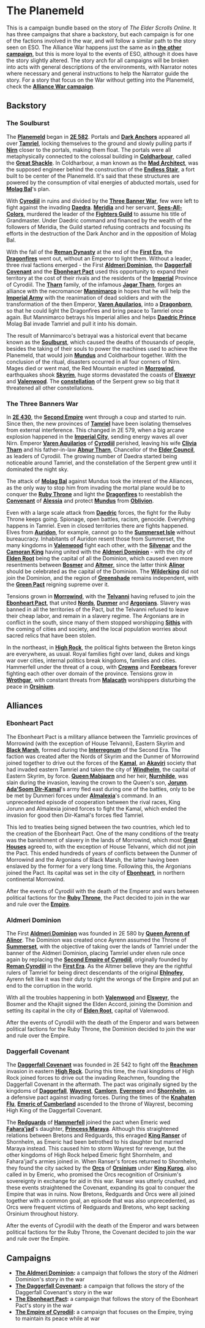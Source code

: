 <!-- @PageTitle: The Planemeld | Campaigns -->

# The Planemeld
This is a campaign bundle based on the story of _The Elder Scrolls Online_. It has three campaigns that share a backstory, but each campaign is for one of the factions involved in the war, and will follow a similar path to the story seen on ESO. The Alliance War happens just the same as in **[the other campaign](/campaigns/alliance_war)**, but this is more loyal to the events of ESO, although it does have the story slightly altered. The story arch for all campaigns will be broken into acts with general descriptions of the environments, with Narrator notes where necessary and general instructions to help the Narrator guide the story. For a story that focus on the War without getting into the Planemeld, check the **[Alliance War campaign](/campaigns/alliance_war)**.

## Backstory
### The Soulburst
The **[Planemeld](https://en.uesp.net/wiki/Lore:Planemeld)** began in **[2E 582](https://en.uesp.net/wiki/Lore:Second_Era)**. Portals and **[Dark Anchors](https://en.uesp.net/wiki/Lore:Dark_Anchor)** appeared all over **[Tamriel](https://en.uesp.net/wiki/Lore:Tamriel)**, locking themselves to the ground and slowly pulling parts if **[Nirn](https://en.uesp.net/wiki/Lore:Nirn)** closer to the portals, making them float. The portals were all metaphysically connected to the colossal building in **[Coldharbour](https://en.uesp.net/wiki/Lore:Coldharbour)**, called the **[Great Shackle](https://en.uesp.net/wiki/Lore:Great_Shackle)**. In Coldharbour, a man known as the **[Mad Architect](https://en.uesp.net/wiki/Lore:Mad_Architect)**, was the supposed engineer behind the construction of the **[Endless Stair](https://en.uesp.net/wiki/Lore:Endless_Stair)**, a fort built to be center of the Planemeld. It's said that these structures are powered by the consumption of vital energies of abducted mortals, used for **[Molag Bal](https://en.uesp.net/wiki/Lore:Moag_Bal)**'s plan.

With **[Cyrodiil](https://en.uesp.net/wiki/Lore:Cyrodiil)** in ruins and divided by the **[Three Banner War](https://en.uesp.net/wiki/Lore:Alliance_War)**, few were left to fight against the invading **[Daedra](https://en.uesp.net/wiki/Lore:Daedra)**. **[Meridia](https://en.uesp.net/wiki/Lore:Meridia)** and her servant, **[Sees-All-Colors](https://en.uesp.net/wiki/Lore:Sees-All-Colors)**, murdered the leader of the **[Fighters Guild](https://en.uesp.net/wiki/Lore:Fighters_Guild)** to assume his title of Grandmaster. Under Daedric command and financed by the wealth of the followers of Meridia, the Guild started refusing contracts and focusing its efforts in the destruction of the Dark Anchor and in the opposition of Molag Bal.

With the fall of the **[Reman Dynasty](https://en.uesp.net/wiki/Lore:Reman_Empire)** at the end of the **[First Era](https://en.uesp.net/wiki/Lore:First_Era)**, the **[Dragonfires](https://en.uesp.net/wiki/Lore:Dragonfires)** went out, without an Emperor to light them. Without a leader, three rival factions emerged - the First **[Aldmeri Dominion](https://en.uesp.net/wiki/Lore:Aldmeri_Dominion)**, the **[Daggerfall Covenant](https://en.uesp.net/wiki/Lore:Daggerfall_Covenant)** and the **[Ebonheart Pact](https://en.uesp.net/wiki/Lore:Ebonheart_Pact)** used this opportunity to expand their territory at the cost of their rivals and the residents of the **[Imperial](https://en.uesp.net/wiki/Lore:Empire)** Province of Cyrodiil. The **[Tharn](https://en.uesp.net/wiki/Lore:Tharn)** family, of the infamous **[Jagar Tharn](https://en.uesp.net/wiki/Lore:Jagar_Tharn)**, forges an alliance with the necromancer **[Mannimarco](https://en.uesp.net/wiki/Lore:Mannimarco)** in hopes that he will help the **[Imperial Army](https://en.uesp.net/wiki/Lore:Imperial_Legion)** with the reanimation of dead soldiers and with the transformation of the then Emperor, **[Varen Aquilarios](https://en.uesp.net/wiki/Lore:Varen_Aquilarios)**, into a **[Dragonborn](https://en.uesp.net/wiki/Lore:Dragonborn)**, so that he could light the Dragonfires and bring peace to Tamriel once again. But Mannimarco betrays his Imperial allies and helps **[Daedric Prince](https://en.uesp.net/wiki/Lore:Daedric_Princes)** Molag Bal invade Tamriel and pull it into his domain.

The result of Mannimarco's betrayal was a historical event that became known as the **[Soulburst](https://en.uesp.net/wiki/Lore:Soulburst)**, which caused the deaths of thousands of people, besides the taking of their souls to power the machines used to achieve the Planemeld, that would join **[Mundus](https://en.uesp.net/wiki/Lore:Mundus)** and Coldharbour together. With the conclusion of the ritual, disasters occurred in all four corners of Nirn. Mages died or went mad, the Red Mountain erupted in **[Morrowind](https://en.uesp.net/wiki/Lore:Morrowind)**, earthquakes shook **[Skyrim](https://en.uesp.net/wiki/Lore:Skyrim)**, huge storms devastated the coasts of **[Elsweyr](https://en.uesp.net/wiki/Lore:Elsweyr)** and **[Valenwood](https://en.uesp.net/wiki/Lore:Valenwood)**. The **[constellation](https://en.uesp.net/wiki/Lore:Astronomy)** of the Serpent grew so big that it threatened all other constellations.

### The Three Banners War
In **[2E 430](https://en.uesp.net/wiki/Lore:Second_Era)**, the **[Second Empire](https://en.uesp.net/wiki/Lore:Second_Empire)** went through a coup and started to ruin. Since then, the new provinces of **[Tamriel](https://en.uesp.net/wiki/Lore:Tamriel)** have been isolating themselves from external interference. This changed in 2E 579, when a big arcane explosion happened in the **[Imperial City](https://en.uesp.net/wiki/Lore:Imperial_City)**, sending energy waves all over Nirn. Emperor **[Varen Aquilarios](https://en.uesp.net/wiki/Lore:Varen_Aquilarios)** of **[Cyrodiil](https://en.uesp.net/wiki/Lore:Cyrodiil)** perished, leaving his wife **[Clivia Tharn](https://en.uesp.net/wiki/Lore:Clivia_Tharn)** and his father-in-law **[Abnur Tharn](https://en.uesp.net/wiki/Lore:Abnur_Tharn)**, Chancellor of the **[Elder Council](https://en.uesp.net/wiki/Lore:Elder_Council)**, as leaders of Cyrodiil. The growing number of Daedra started being noticeable around Tamriel, and the constellation of the Serpent grew until it dominated the night sky.

The attack of **[Molag Bal](https://en.uesp.net/wiki/Lore:Molag_Bal)** against Mundus took the interest of the Alliances, as the only way to stop him from invading the mortal plane would be to conquer the **[Ruby Throne](https://en.uesp.net/wiki/Lore:Ruby_Throne)** and light the **[Dragonfires](https://en.uesp.net/wiki/Lore:Dragonfires)** to reestablish the **[Convenant](https://en.uesp.net/wiki/Lore:Trials_of_St._Alessia)** of **[Alessia](https://en.uesp.net/wiki/Lore:Alessia)** and protect **[Mundus](https://en.uesp.net/wiki/Lore:Mundus)** from **[Oblivion](https://en.uesp.net/wiki/Lore:Oblivion)**.

Even with a large scale attack from **[Daedric](https://en.uesp.net/wiki/Lore:Daedra)** forces, the fight for the Ruby Throne keeps going. Spionage, open battles, racism, genocide. Everything happens in Tamriel. Even in closed territories there are fights happened. Elves from **[Auridon](https://en.uesp.net/wiki/Lore:Auridon)**, for example, cannot go to the **[Summerset Isle](https://en.uesp.net/wiki/Lore:Summerset_Isle)** without bureaucracy. Inhabitants of Auridon resent those from Summerset, the many kingdoms in **[Valenwood](https://en.uesp.net/wiki/Lore:Valenwood)** fight each other, with the **[Silvenar](https://en.uesp.net/wiki/Lore:The_Silvenar)** and the **[Camoran King](https://en.uesp.net/wiki/Lore:Aeradan_Camoran)** having united with the **[Aldmeri Dominion](https://en.uesp.net/wiki/Lore:First_Aldmeri_Dominion)** - with the city of **[Elden Root](https://en.uesp.net/wiki/Lore:Elden_Root)** being the capital of all the Dominion, which caused even more resentments between **[Bosmer](https://en.uesp.net/wiki/Lore:Bosmer)** and **[Altmer](https://en.uesp.net/wiki/Lore:Altmer)**, since the latter think **[Alinor](https://en.uesp.net/wiki/Lore:Alinor)** should be celebrated as the capital of the Dominion. The **[Wilderking](https://en.uesp.net/wiki/Lore:Wilderking)** did not join the Dominion, and the region of **[Greenshade](https://en.uesp.net/wiki/Lore:Greenshade)** remains independent, with the **[Green Pact](https://en.uesp.net/wiki/Lore:Green_Pact)** reigning supreme over it.

Tensions grown in **[Morrowind](https://en.uesp.net/wiki/Lore:Morrowind)**, with the **[Telvanni](https://en.uesp.net/wiki/Lore:Telvanni)** having refused to join the **[Ebonheart Pact](https://en.uesp.net/wiki/Lore:Ebonheart_Pact)**, that united **[Nords](https://en.uesp.net/wiki/Lore:Nord)**, **[Dunmer](https://en.uesp.net/wiki/Lore:Dunmer)** and **[Argonians](https://en.uesp.net/wiki/Lore:Argonian)**. Slavery was banned in all the territories of the Pact, but the Telvanni refused to leave their cheap labor, and remain in a slavery regime. The Argonians are in conflict in the south, since many of them stopped worshipping **[Sithis](https://en.uesp.net/wiki/Lore:Sithis)** with the coming of cities and society, and the local population worries about sacred relics that have been stolen.

In the northeast, in **[High Rock](https://en.uesp.net/wiki/Lore:High_Rock)**, the political fights between the Breton kings are everywhere, as usual. Royal families fight over land, dukes and kings war over cities, internal politics break kingdoms, families and cities. Hammerfell under the threat of a coup, with **[Crowns](https://en.uesp.net/wiki/Lore:Crowns)** and **[Forebears](https://en.uesp.net/wiki/Lore:Forebears)** forever fighting each other over domain of the province. Tensions grow in **[Wrothgar](https://en.uesp.net/wiki/Lore:Wrothgar)**, with constant threats from **[Malacath](https://en.uesp.net/wiki/Lore:Malacath)** worshippers disturbing the peace in **[Orsinium](https://en.uesp.net/wiki/Lore:Orsinium)**.

## Alliances
### Ebonheart Pact
The Ebonheart Pact is a military alliance between the Tamrielic provinces of Morrowind (with the exception of House Telvanni), Eastern Skyrim and **[Black Marsh](https://en.uesp.net/wiki/Lore:Black_Marsh)**, formed during the **[Interregnum](https://en.uesp.net/wiki/Lore:Interregnum)** of the Second Era. The faction was created after the Nords of Skyrim and the Dunmer of Morrowind joined together to drive out the forces of the **[Kamal](https://en.uesp.net/wiki/Lore:Kamal_(race))**, an **[Akaviri](https://en.uesp.net/wiki/Lore:Akavir)** society that had invaded eastern Tamriel and taken the city of **[Windhelm](https://en.uesp.net/wiki/Lore:Windhelm)**, the capital of Eastern Skyrim, by force. **[Queen Mabjaarn](https://en.uesp.net/wiki/Lore:Mabjaarn_Flame-Hair)** and her heir, **[Nurnhilde](https://en.uesp.net/wiki/Lore:Nurnhilde)**, was slain during the invasion, leaving the crown to the Queen's son, **[Jorunn](https://en.uesp.net/wiki/Lore:Jorunn)**. **[Ada'Soom Dir-Kamal](https://en.uesp.net/wiki/Lore:Ada'Soom_Dir-Kamal)**'s army fled east during one of the battles, only to be be met by Dunmeri forces under **[Almalexia](https://en.uesp.net/wiki/Lore:Almalexia)**'s command. In an unprecedented episode of cooperation between the rival races, King Jorunn and Almalexia joined forces to fight the Kamal, which ended the invasion for good then Dir-Kamal's forces fled Tamriel.

This led to treaties being signed between the two countries, which led to the creation of the Ebonheart Pact. One of the many conditions of the treaty was the banishment of slavery in the lands of Morrowind, which most **[Great Houses](https://en.uesp.net/wiki/Lore:Great_Houses)** agreed to, with the exception of House Telvanni, which did not join the Pact. This ended hundreds of years of conflicts between the Dunmer of Morrowind and the Argonians of Black Marsh, the latter having been enslaved by the former for a very long time. Following this, the Argonians joined the Pact. Its capital was set in the city of **[Ebonheart](https://en.uesp.net/wiki/Lore:Ebonhear)**, in northern continental Morrowind.

After the events of Cyrodiil with the death of the Emperor and wars between political factions for the **[Ruby Throne](https://en.uesp.net/wiki/Lore:Ruby_Throne)**, the Pact decided to join in the war and rule over the **[Empire](https://en.uesp.net/wiki/Lore:Empire)**.

### Aldmeri Dominion
The First **[Aldmeri Dominion](https://en.uesp.net/wiki/Lore:Aldmeri_Dominion)** was founded in 2E 580 by **[Queen Ayrenn of Alinor](https://en.uesp.net/wiki/Lore:Ayrenn)**. The Dominion was created once Ayrenn assumed the Throne of **[Summerset](https://en.uesp.net/wiki/Lore:Summerset_Isles)**, with the objective of taking over the lands of Tamriel under the banner of the Aldmeri Dominion, placing Tamriel under elven rule once again by replacing the **[Second Empire of Cyrodiil](https://en.uesp.net/wiki/Lore:Second_Empire)**, originally founded by **[Reman Cyrodiil](https://en.uesp.net/wiki/Lore:Reman_Cyrodiil)** in the **[First Era](https://en.uesp.net/wiki/Lore:First_Era)**. As the Altmer believe they are the rightful rulers of Tamriel for being direct descendants of the original **[Ehlnofey](https://en.uesp.net/wiki/Lore:Ehlnofey)**, Ayrenn felt like it was their duty to right the wrongs of the Empire and put an end to the corruption in the world.

With all the troubles happening in both **[Valenwood](https://en.uesp.net/wiki/Lore:Valenwood)** and **[Elsweyr](https://en.uesp.net/wiki/Lore:Elsweyr)**, the Bosmer and the Khajiit signed the Elden Accord, joining the Dominion and setting its capital in the city of **[Elden Root](https://en.uesp.net/wiki/Lore:Elden_Root)**, capital of Valenwood.

After the events of Cyrodiil with the death of the Emperor and wars between political factions for the Ruby Throne, the Dominion decided to join the war and rule over the Empire.

### Daggerfall Covenant
The **[Daggerfall Covenant](https://en.uesp.net/wiki/Lore:Daggerfall_Covenant)** was founded in 2E 542 to fight off the **[Reachmen](https://en.uesp.net/wiki/Lore:Reachmen)** invasion in eastern **[High Rock](https://en.uesp.net/wiki/Lore:High_Rock)**. During this time, the rival kingdoms of High Rock joined forces to drive out the invading Reachmen, founding the Daggerfall Covenant in the aftermath. The pact was originally signed by the kingdoms of **[Daggerfall](https://en.uesp.net/wiki/Lore:Daggerfall)**, **[Wayrest](https://en.uesp.net/wiki/Lore:Wayrest)**, **[Camlorn](https://en.uesp.net/wiki/Lore:Camlorn)**, **[Evermore](https://en.uesp.net/wiki/Lore:Evermore)** and **[Shornhelm](https://en.uesp.net/wiki/Lore:Shornhelm)**, as a defensive pact against invading forces. During the times of the **[Knahaten Flu](https://en.uesp.net/wiki/Lore:Knahaten_Flu)**, **[Emeric of Cumberland](https://en.uesp.net/wiki/Lore:Emeric)** ascended to the throne of Wayrest, becoming High King of the Daggerfall Covenant.

The **[Redguards](https://en.uesp.net/wiki/Lore:Redguard)** of **[Hammerfell](https://en.uesp.net/wiki/Lore:Hammerfell)** joined the pact when Emeric wed **[Fahara'jad](https://en.uesp.net/wiki/Lore:Fahara'jad)**'s daughter, **[Princess Maraya](https://en.uesp.net/wiki/Lore:Maraya)**. Although this straightened relations between Bretons and Redguards, this enraged **[King Ranser](https://en.uesp.net/wiki/Lore:Ranser)** of Shornhelm, as Emeric had been betrothed to his daughter but married Maraya instead. This caused him to storm Wayrest for revenge, but the other kingdoms of High Rock helped Emeric fight Shornhelm, and Fahara'jad's armies joined in. When Ranser's forces returned to Shornhelm, they found the city sacked by the **[Orcs](https://en.uesp.net/wiki/Lore:Orc)** of **[Orsinium](https://en.uesp.net/wiki/Lore:Orsinium)** under **[King Kurog](https://en.uesp.net/wiki/Lore:Kurog)**, also called in by Emeric, who promised the Orcs recognition of Orsinium's sovereignty in exchange for aid in this war. Ranser was utterly crushed, and these events straightened the Covenant, expanding its goal to conquer the Empire that was in ruins. Now Bretons, Redguards and Orcs were all joined together with a common goal, an episode that was also unprecedented, as Orcs were frequent victims of Redguards and Bretons, who kept sacking Orsinium throughout history.

After the events of Cyrodiil with the death of the Emperor and wars between political factions for the Ruby Throne, the Covenant decided to join the war and rule over the Empire.

## Campaigns
- **[The Aldmeri Dominion](/campaigns/planemeld/aldmeri_dominion):** a campaign that follows the story of the Aldmeri Dominion's story in the war
- **[The Daggerfall Covenant](/campaigns/planemeld/daggerfall_covenant):** a campaign that follows the story of the Daggerfall Covenant's story in the war
- **[The Ebonheart Pact](/campaigns/planemeld/ebonheart_pact):** a campaign that follows the story of the Ebonheart Pact's story in the war
- **[The Empire of Cyrodiil](/campaigns/planemeld/empire):** a campaign that focuses on the Empire, trying to maintain its peace while at war